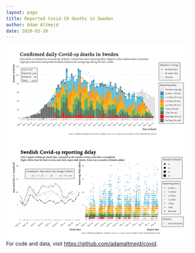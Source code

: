 ```yaml
---
layout: page
title: Reported Covid-19 deaths in Sweden
author: Adam Altmejd
date: 2020-05-30
---
```


![Graph of Swedish Covid-19 deaths with reporting delay.](deaths_lag_sweden_2020-05-30.png "Swedish Covid-19 deaths.")
![Graph of Swedish Covid-19 reporting delay in daily deaths.](lag_trend_sweden_2020-05-30.png "Trend in Swedish Covid-19 mortality reporting delay.")
For code and data, visit <https://github.com/adamaltmejd/covid>.
